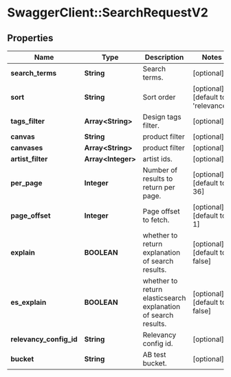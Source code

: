 # SwaggerClient::SearchRequestV2

## Properties
Name | Type | Description | Notes
------------ | ------------- | ------------- | -------------
**search_terms** | **String** | Search terms. | [optional] 
**sort** | **String** | Sort order | [optional] [default to &#39;relevance&#39;]
**tags_filter** | **Array&lt;String&gt;** | Design tags filter. | [optional] 
**canvas** | **String** | product filter | [optional] 
**canvases** | **Array&lt;String&gt;** | product filter | [optional] 
**artist_filter** | **Array&lt;Integer&gt;** | artist ids. | [optional] 
**per_page** | **Integer** | Number of results to return per page. | [optional] [default to 36]
**page_offset** | **Integer** | Page offset to fetch. | [optional] [default to 1]
**explain** | **BOOLEAN** | whether to return explanation of search results. | [optional] [default to false]
**es_explain** | **BOOLEAN** | whether to return elasticsearch explanation of search results. | [optional] [default to false]
**relevancy_config_id** | **String** | Relevancy config id. | [optional] 
**bucket** | **String** | AB test bucket. | [optional] 


